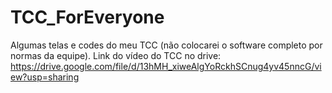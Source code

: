 # TCC_ForEveryone
Algumas telas e codes do meu TCC (não colocarei o software completo por normas da equipe).
Link do vídeo do TCC no drive: https://drive.google.com/file/d/13hMH_xiweAlgYoRckhSCnug4yv45nncG/view?usp=sharing
